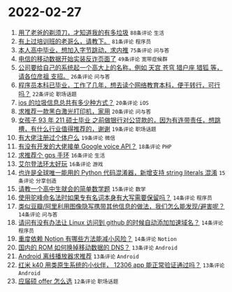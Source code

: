 # 2022-02-27

1. [用了老爸的剃须刀，才知道我的有多垃圾](https://www.v2ex.com/t/836684) `88条评论` `生活`
1. [有上过培训班的老哥么，请教下。](https://www.v2ex.com/t/836719) `81条评论` `程序员`
1. [本人高中毕业，想加入字节跳动，求内推](https://www.v2ex.com/t/836720) `75条评论` `问与答`
1. [电信的移动数据开始实装反诈页面了](https://www.v2ex.com/t/836707) `49条评论` `宽带症候群`
1. [公司要给自己的系统起一个高大上的名称，例如 天宫 苍穹 猎户座 猎狐 等，请各位彦祖 支招。](https://www.v2ex.com/t/836767) `26条评论` `问与答`
1. [程序员本科已毕业，工作了几年，想去读个网络教育本科，便于转行，可行吗？](https://www.v2ex.com/t/836683) `22条评论` `职场话题`
1. [ios 的垃圾信息总共有多少种方式？](https://www.v2ex.com/t/836718) `20条评论` `iOS`
1. [求推荐一款黑白激光打印机，家用](https://www.v2ex.com/t/836745) `20条评论` `问与答`
1. [女孩子 93 年 211 硕士毕业 之前做银行对公贷款的，因为有连带责任，想跳槽，有什么行业值得推荐的，谢谢](https://www.v2ex.com/t/836762) `19条评论` `职场话题`
1. [有大佬注册过个体户么](https://www.v2ex.com/t/836669) `19条评论` `微信`
1. [有没有开发的大佬接单 Google voice API？](https://www.v2ex.com/t/836698) `18条评论` `PHP`
1. [求推荐个 gps 手环](https://www.v2ex.com/t/836761) `16条评论` `生活`
1. [艾尔登法环太好玩](https://www.v2ex.com/t/836730) `16条评论` `游戏`
1. [也许是全球唯一能用的 Python 代码混淆器，新增支持 string literals 混淆](https://www.v2ex.com/t/836674) `15条评论` `分享创造`
1. [请教一个高中生就会的简单数学题](https://www.v2ex.com/t/836671) `15条评论` `数学`
1. [使用驼峰命名法时如果专有名词本身有大写需要保留吗？](https://www.v2ex.com/t/836738) `14条评论` `程序员`
1. [类似豆瓣/阿里利用图像隐写携带其他信息的做法，我们怎么能发现/避害呢？](https://www.v2ex.com/t/836691) `14条评论` `问与答`
1. [请问有没有办法让 Linux 访问到 github 的时候自动添加加速域名？](https://www.v2ex.com/t/836681) `14条评论` `程序员`
1. [重度依赖 Notion 有哪些方法能减小风险？](https://www.v2ex.com/t/836664) `14条评论` `Notion`
1. [国内的 ROM 如何换掉移动数据的 DNS？](https://www.v2ex.com/t/836755) `13条评论` `Android`
1. [Android 离线播放器求推荐](https://www.v2ex.com/t/836731) `13条评论` `Android`
1. [红米 k40 用类原生系统的小伙伴， 12306 app 能正常验证通过吗？](https://www.v2ex.com/t/836709) `13条评论` `Android`
1. [应届硕 offer 怎么选](https://www.v2ex.com/t/836735) `12条评论` `职场话题`
